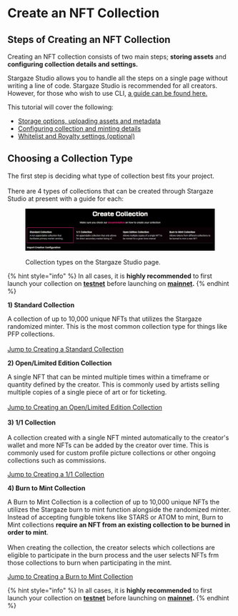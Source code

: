 # Create an NFT Collection

## Steps of Creating an NFT Collection

Creating an NFT collection consists of two main steps; **storing assets** and **configuring collection details and settings.**&#x20;

Stargaze Studio allows you to handle all the steps on a single page without writing a line of code. Stargaze Studio is recommended for all creators. However, for those who wish to use CLI, [a guide can be found here.](../../readme/)

This tutorial will cover the following:

* [Storage options, uploading assets and metadata](upload-assets-and-metadata.md)
* [Configuring collection and minting details](configure-collection-and-minting-details.md)
* [Whitelist and Royalty settings (optional)](creating-a-standard-collection/whitelist-and-royalty-options.md)

## Choosing a Collection Type

The first step is deciding what type of collection best fits your project. \
\
There are 4 types of collections that can be created through Stargaze Studio at present with a guide for each:

<figure><img src="../../../.gitbook/assets/image (3).png" alt=""><figcaption><p>Collection types on the Stargaze Studio page.</p></figcaption></figure>

{% hint style="info" %}
In all cases, it is **highly recommended** to first launch your collection on [**testnet**](https://studio.publicawesome.dev) before launching on [**mainnet**](https://studio.stargaze.zone)**.**
{% endhint %}

**1) Standard Collection**

A collection of up to 10,000 unique NFTs that utilizes the Stargaze randomized minter. This is the most common collection type for things like PFP collections.\
\
[Jump to Creating a Standard Collection](creating-a-standard-collection/)

**2) Open/Limited Edition Collection**

A single NFT that can be minted multiple times within a timeframe or quantity defined by the creator. This is commonly used by artists selling multiple copies of a single piece of art or for ticketing.\
\
[Jump to Creating an Open/Limited Edition Collection](creating-an-open-limited-edition-collection/)\
\
**3) 1/1 Collection**\
\
A collection created with a single NFT minted automatically to the creator's wallet and more NFTs can be added by the creator over time. This is commonly used for custom profile picture collections or other ongoing collections such as commissions.

[Jump to Creating a 1/1 Collection](creating-a-1-1-collection/)

**4) Burn to Mint Collection**

A Burn to Mint Collection is a collection of up to 10,000 unique NFTs the utilizes the Stargaze burn to mint function alongside the randomized minter. Instead of accepting fungible tokens like STARS or ATOM to mint, Burn to Mint collections **require an NFT from an existing collection to be burned in order to mint**.\
\
When creating the collection, the creator selects which collections are eligible to participate in the burn process and the user selects NFTs frm those collections to burn when participating in the mint.

[Jump to Creating a Burn to Mint Collection](creating-a-burn-to-mint-collection/)

{% hint style="info" %}
In all cases, it is **highly recommended** to first launch your collection on [**testnet**](https://studio.publicawesome.dev) before launching on [**mainnet**](https://studio.stargaze.zone)**.**
{% endhint %}
